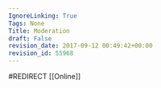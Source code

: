 ```yaml
---
IgnoreLinking: True
Tags: None
Title: Moderation
draft: False
revision_date: 2017-09-12 00:49:42+00:00
revision_id: 55968
---
```


#REDIRECT [[Online]]